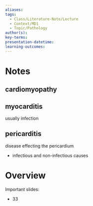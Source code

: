 ```yaml
---
aliases: 
tags:
  - Class/Literature-Note/Lecture
  - Context/MD1
  - Topic/Pathology
author(s): 
key-terms: 
presentation-datetime: 
learning-outcomes:
---
```

# Notes
## cardiomyopathy
## myocarditis
usually infection
## pericarditis
disease effecting the pericardium
- infectious and non-infectious causes

# Overview
Important slides:
- 33